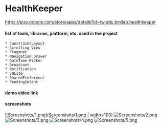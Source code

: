 # HealthKeeper

https://play.google.com/store/apps/details?id=tw.edu.bmilab.healthkeeper

#### list of tools, libraries, platform, etc. used in the project
```
* ConstraintLayout
* Scrolling View
* Fragmnet
* Navigation Drawer
* DateTime Picker
* Broadcast
* Notification
* SQLite
* SharedPreference
* PendingIntent
```

#### demo video link

#### screenshots
![Screenshots/1.png](Screenshots/1.png | width=100)
![Screenshots/2.png](Screenshots/2.png)
![Screenshots/3.png](Screenshots/3.png)
![Screenshots/4.png](Screenshots/4.png)
![Screenshots/5.png](Screenshots/5.png)
